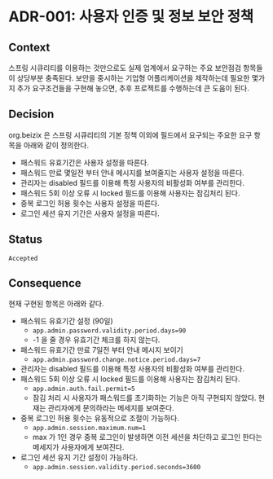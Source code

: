 # **ADR-001:** 사용자 인증 및 정보 보안 정책

## Context

스프링 시큐리티를 이용하는 것만으로도 실제 업계에서 요구하는 주요 보안점검 항목들이 상당부분 충족된다. 
보안을 중시하는 기업형 어플리케이션을 제작하는데 필요한 몇가지 추가 요구조건들을 구현해 놓으면, 추후 프로젝트를 수행하는데 큰 도움이 된다.

## Decision

org.beizix 은 스프링 시큐리티의 기본 정책 이외에 필드에서 요구되는 주요한 요구 항목을 아래와 같이 정의한다. 

* 패스워드 유효기간은 사용자 설정을 따른다.
* 패스워드 만료 몇일전 부터 안내 메시지를 보여줄지는 사용자 설정을 따른다.
* 관리자는 disabled 필드를 이용해 특정 사용자의 비활성화 여부를 관리한다.
* 패스워드 5회 이상 오류 시 locked 필드를 이용해 사용자는 잠김처리 된다.
* 중복 로그인 허용 횟수는 사용자 설정을 따른다.
* 로그인 세션 유지 기간은 사용자 설정을 따른다.

## Status
`Accepted`

## Consequence

현재 구현된 항목은 아래와 같다.

* 패스워드 유효기간 설정 (90일)  
  - `app.admin.password.validity.period.days=90`
  - -1 을 줄 경우 유효기간 체크를 하지 않는다.
* 패스워드 유효기간 만료 7일전 부터 안내 메시지 보이기
  - `app.admin.password.change.notice.period.days=7`
* 관리자는 disabled 필드를 이용해 특정 사용자의 비활성화 여부를 관리한다.
* 패스워드 5회 이상 오류 시 locked 필드를 이용해 사용자는 잠김처리 된다.  
  - `app.admin.auth.fail.permit=5`
  - 잠김 처리 시 사용자가 패스워드를 초기화하는 기능은 아직 구현되지 않았다. 현재는 관리자에게 문의하라는 메세지를 보여준다.
* 중복 로그인 허용 횟수는 유동적으로 조절이 가능하다. 
  - `app.admin.session.maximum.num=1`
  - max 가 1인 경우 중복 로그인이 발생하면 이전 세션을 차단하고 로그인 한다는 메세지가 사용자에게 보여진다. 
* 로그인 세션 유지 기간 설정이 가능하다.  
  - `app.admin.session.validity.period.seconds=3600`
